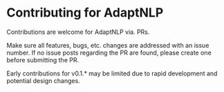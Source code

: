 # Contributing for AdaptNLP

Contributions are welcome for AdaptNLP via. PRs.

Make sure all features, bugs, etc. changes are addressed with an issue number.  If no issue posts regarding the PR are found, please create one before submitting the PR.

Early contributions for v0.1.* may be limited due to rapid development and potential design changes.



